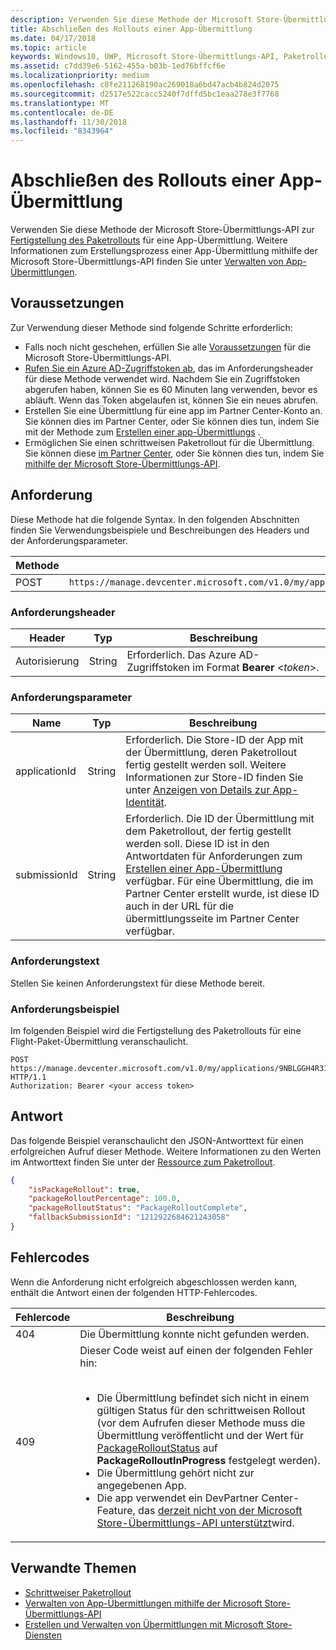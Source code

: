```yaml
---
description: Verwenden Sie diese Methode der Microsoft Store-Übermittlungs-API, um den Paketrollout für eine App-Übermittlung fertigzustellen.
title: Abschließen des Rollouts einer App-Übermittlung
ms.date: 04/17/2018
ms.topic: article
keywords: Windows10, UWP, Microsoft Store-Übermittlungs-API, Paketrollout, App-Übermittlung, fertigstellen
ms.assetid: c7dd39e6-5162-455a-b03b-1ed76bffcf6e
ms.localizationpriority: medium
ms.openlocfilehash: c8fe211268190ac269018a6bd47acb4b824d2075
ms.sourcegitcommit: d2517e522cacc5240f7dffd5bc1eaa278e3f7768
ms.translationtype: MT
ms.contentlocale: de-DE
ms.lasthandoff: 11/30/2018
ms.locfileid: "8343964"
---
```

# <a name="finalize-the-rollout-for-an-app-submission"></a>Abschließen des Rollouts einer App-Übermittlung


Verwenden Sie diese Methode der Microsoft Store-Übermittlungs-API zur [Fertigstellung des Paketrollouts](../publish/gradual-package-rollout.md#completing-the-rollout) für eine App-Übermittlung. Weitere Informationen zum Erstellungsprozess einer App-Übermittlung mithilfe der Microsoft Store-Übermittlungs-API finden Sie unter [Verwalten von App-Übermittlungen](manage-app-submissions.md).

## <a name="prerequisites"></a>Voraussetzungen

Zur Verwendung dieser Methode sind folgende Schritte erforderlich:

* Falls noch nicht geschehen, erfüllen Sie alle [Voraussetzungen](create-and-manage-submissions-using-windows-store-services.md#prerequisites) für die Microsoft Store-Übermittlungs-API.
* [Rufen Sie ein Azure AD-Zugriffstoken ab](create-and-manage-submissions-using-windows-store-services.md#obtain-an-azure-ad-access-token), das im Anforderungsheader für diese Methode verwendet wird. Nachdem Sie ein Zugriffstoken abgerufen haben, können Sie es 60 Minuten lang verwenden, bevor es abläuft. Wenn das Token abgelaufen ist, können Sie ein neues abrufen.
* Erstellen Sie eine Übermittlung für eine app im Partner Center-Konto an. Sie können dies im Partner Center, oder Sie können dies tun, indem Sie mit der Methode zum [Erstellen einer app-Übermittlungs](create-an-app-submission.md) .
* Ermöglichen Sie einen schrittweisen Paketrollout für die Übermittlung. Sie können diese [im Partner Center](../publish/gradual-package-rollout.md), oder Sie können dies tun, indem Sie [mithilfe der Microsoft Store-Übermittlungs-API](manage-app-submissions.md#manage-gradual-package-rollout).

## <a name="request"></a>Anforderung

Diese Methode hat die folgende Syntax. In den folgenden Abschnitten finden Sie Verwendungsbeispiele und Beschreibungen des Headers und der Anforderungsparameter.

| Methode | Anforderungs-URI                                                      |
|--------|------------------------------------------------------------------|
| POST   | ```https://manage.devcenter.microsoft.com/v1.0/my/applications/{applicationId}/submissions/{submissionId}/finalizepackagerollout``` |


### <a name="request-header"></a>Anforderungsheader

| Header        | Typ   | Beschreibung                                                                 |
|---------------|--------|-----------------------------------------------------------------------------|
| Autorisierung | String | Erforderlich. Das Azure AD-Zugriffstoken im Format **Bearer** &lt;*token*&gt;. |


### <a name="request-parameters"></a>Anforderungsparameter

| Name        | Typ   | Beschreibung                                                                 |
|---------------|--------|-----------------------------------------------------------------------------|
| applicationId | String | Erforderlich. Die Store-ID der App mit der Übermittlung, deren Paketrollout fertig gestellt werden soll. Weitere Informationen zur Store-ID finden Sie unter [Anzeigen von Details zur App-Identität](https://msdn.microsoft.com/windows/uwp/publish/view-app-identity-details).  |
| submissionId | String | Erforderlich. Die ID der Übermittlung mit dem Paketrollout, der fertig gestellt werden soll. Diese ID ist in den Antwortdaten für Anforderungen zum [Erstellen einer App-Übermittlung](create-an-app-submission.md) verfügbar. Für eine Übermittlung, die im Partner Center erstellt wurde, ist diese ID auch in der URL für die übermittlungsseite im Partner Center verfügbar.  |


### <a name="request-body"></a>Anforderungstext

Stellen Sie keinen Anforderungstext für diese Methode bereit.

### <a name="request-example"></a>Anforderungsbeispiel

Im folgenden Beispiel wird die Fertigstellung des Paketrollouts für eine Flight-Paket-Übermittlung veranschaulicht.

```
POST https://manage.devcenter.microsoft.com/v1.0/my/applications/9NBLGGH4R315/submissions/1152921504621243680/finalizepackagerollout HTTP/1.1
Authorization: Bearer <your access token>
```

## <a name="response"></a>Antwort

Das folgende Beispiel veranschaulicht den JSON-Antworttext für einen erfolgreichen Aufruf dieser Methode. Weitere Informationen zu den Werten im Antworttext finden Sie unter der [Ressource zum Paketrollout](manage-app-submissions.md#package-rollout-object).

```json
{
    "isPackageRollout": true,
    "packageRolloutPercentage": 100.0,
    "packageRolloutStatus": "PackageRolloutComplete",
    "fallbackSubmissionId": "1212922684621243058"
}
```


## <a name="error-codes"></a>Fehlercodes

Wenn die Anforderung nicht erfolgreich abgeschlossen werden kann, enthält die Antwort einen der folgenden HTTP-Fehlercodes.

| Fehlercode |  Beschreibung   |
|--------|------------------|
| 404  | Die Übermittlung konnte nicht gefunden werden. |
| 409  | Dieser Code weist auf einen der folgenden Fehler hin:<br/><br/><ul><li>Die Übermittlung befindet sich nicht in einem gültigen Status für den schrittweisen Rollout (vor dem Aufrufen dieser Methode muss die Übermittlung veröffentlicht und der Wert für [PackageRolloutStatus](manage-app-submissions.md#package-rollout-object) auf **PackageRolloutInProgress** festgelegt werden).</li><li>Die Übermittlung gehört nicht zur angegebenen App.</li><li>Die app verwendet ein DevPartner Center-Feature, das [derzeit nicht von der Microsoft Store-Übermittlungs-API unterstützt](create-and-manage-submissions-using-windows-store-services.md#not_supported)wird.</li></ul> |   


## <a name="related-topics"></a>Verwandte Themen

* [Schrittweiser Paketrollout](../publish/gradual-package-rollout.md)
* [Verwalten von App-Übermittlungen mithilfe der Microsoft Store-Übermittlungs-API](manage-app-submissions.md)
* [Erstellen und Verwalten von Übermittlungen mit Microsoft Store-Diensten](create-and-manage-submissions-using-windows-store-services.md)
